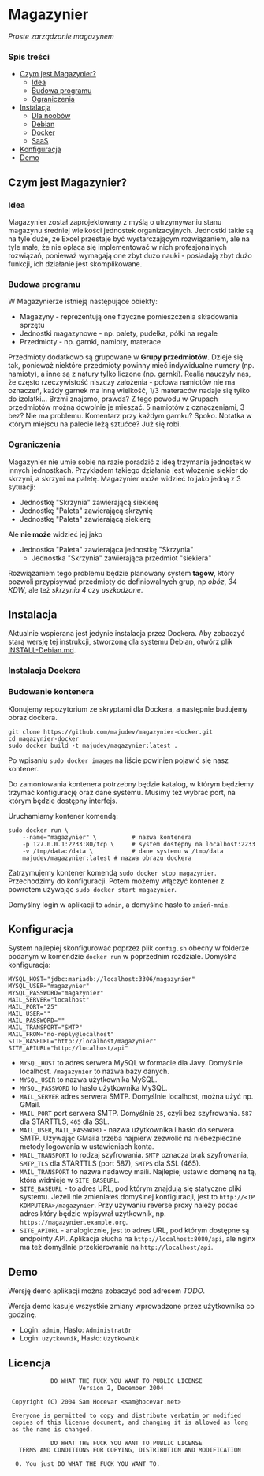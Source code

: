 # Magazynier
*Proste zarządzanie magazynem*

### Spis treści
* [Czym jest Magazynier?](#czym-jest-magazynier)
  * [Idea](#idea)
  * [Budowa programu](#budowa-programu)
  * [Ograniczenia](#ograniczenia)
* [Instalacja](#instalacja)
  * [Dla noobów](#dla-noobw)
  * [Debian](#debian)
  * [Docker](#docker)
  * [SaaS](#saas)
* [Konfiguracja](#konfiguracja)
* [Demo](#demo)

## Czym jest Magazynier?
### Idea
Magazynier został zaprojektowany z myślą o utrzymywaniu stanu magazynu średniej
wielkości jednostek organizacyjnych. Jednostki takie są na tyle duże, że Excel
przestaje być wystarczającym rozwiązaniem, ale na tyle małe, że nie opłaca się
implementować w nich profesjonalnych rozwiązań, ponieważ wymagają one zbyt dużo
nauki - posiadają zbyt dużo funkcji, ich działanie jest skomplikowane.

### Budowa programu
W Magazynierze istnieją następujące obiekty:
- Magazyny - reprezentują one fizyczne pomieszczenia składowania sprzętu
- Jednostki magazynowe - np. palety, pudełka, półki na regale
- Przedmioty - np. garnki, namioty, materace

Przedmioty dodatkowo są grupowane w **Grupy przedmiotów**. Dzieje się tak, ponieważ
niektóre przedmioty powinny mieć indywidualne numery (np. namioty), a inne są
z natury tylko liczone (np. garnki). Realia nauczyły nas, że często
rzeczywistość niszczy założenia - połowa namiotów nie ma oznaczeń, każdy
garnek ma inną wielkość, 1/3 materaców nadaje się tylko do izolatki... Brzmi
znajomo, prawda? Z tego powodu w Grupach przedmiotów można dowolnie je mieszać.
5 namiotów z oznaczeniami, 3 bez? Nie ma problemu. Komentarz przy każdym
garnku? Spoko. Notatka w którym miejscu na palecie leżą sztućce? Już się robi.

### Ograniczenia
Magazynier nie umie sobie na razie poradzić z ideą trzymania jednostek w innych
jednostkach. Przykładem takiego działania jest włożenie siekier do skrzyni,
a skrzyni na paletę. Magazynier może widzieć to jako jedną z 3 sytuacji:
- Jednostkę "Skrzynia" zawierającą siekierę
- Jednostkę "Paleta" zawierającą skrzynię
- Jednostkę "Paleta" zawierającą siekierę

Ale **nie może** widzieć jej jako
- Jednostka "Paleta" zawierająca jednostkę "Skrzynia"
  - Jednostka "Skrzynia" zawierająca przedmiot "siekiera"

Rozwiązaniem tego problemu będzie planowany system **tagów**, który pozwoli
przypisywać przedmioty do definiowalnych grup, np _obóz_, _34 KDW_, ale też
_skrzynia 4_ czy _uszkodzone_.

## Instalacja

Aktualnie wspierana jest jedynie instalacja przez Dockera. Aby zobaczyć
starą wersję tej instrukcji, stworzoną dla systemu Debian, otwórz plik
[INSTALL-Debian.md](INSTALL-Debian.md).

### Instalacja Dockera

### Budowanie kontenera
Klonujemy repozytorium ze skryptami dla Dockera, a następnie
budujemy obraz dockera.
```
git clone https://github.com/majudev/magazynier-docker.git
cd magazynier-docker
sudo docker build -t majudev/magazynier:latest .
```
Po wpisaniu `sudo docker images` na liście powinien pojawić się nasz
kontener.

Do zamontowania kontenera potrzebny będzie katalog, w którym będziemy
trzymać konfigurację oraz dane systemu. Musimy też wybrać port, na którym
będzie dostępny interfejs.

Uruchamiamy kontener komendą:
```
sudo docker run \
    --name="magazynier" \          # nazwa kontenera
    -p 127.0.0.1:2233:80/tcp \     # system dostępny na localhost:2233
    -v /tmp/data:/data \           # dane systemu w /tmp/data
    majudev/magazynier:latest # nazwa obrazu dockera
```
Zatrzymujemy kontener komendą `sudo docker stop magazynier`. Przechodzimy do
konfiguracji. Potem możemy włączyć kontener z powrotem używając
`sudo docker start magazynier`.

Domyślny login w aplikacji to `admin`, a domyślne hasło to `zmień-mnie`.

## Konfiguracja
System najlepiej skonfigurować poprzez plik `config.sh` obecny w folderze
podanym w komendzie `docker run` w poprzednim rozdziale.
Domyślna konfiguracja:
```
MYSQL_HOST="jdbc:mariadb://localhost:3306/magazynier"
MYSQL_USER="magazynier"
MYSQL_PASSWORD="magazynier"
MAIL_SERVER="localhost"
MAIL_PORT="25"
MAIL_USER=""
MAIL_PASSWORD=""
MAIL_TRANSPORT="SMTP"
MAIL_FROM="no-reply@localhost"
SITE_BASEURL="http://localhost/magazynier"
SITE_APIURL="http://localhost/api"
```
- `MYSQL_HOST` to adres serwera MySQL w formacie dla Javy. Domyślnie localhost.
`/magazynier` to nazwa bazy danych.
- `MYSQL_USER` to nazwa użytkownika MySQL.
- `MYSQL_PASSWORD` to hasło użytkownika MySQL.
- `MAIL_SERVER` adres serwera SMTP. Domyślnie localhost, można użyć np. GMail.
- `MAIL_PORT` port serwera SMTP. Domyślnie `25`, czyli bez szyfrowania.
`587` dla STARTTLS, `465` dla SSL.
- `MAIL_USER`, `MAIL_PASSWORD` - nazwa użytkownika i hasło do serwera SMTP.
Używając GMaila trzeba najpierw zezwolić na niebezpieczne metody logowania
w ustawieniach konta.
- `MAIL_TRANSPORT` to rodzaj szyfrowania. `SMTP` oznacza brak szyfrowania,
`SMTP_TLS` dla STARTTLS (port 587), `SMTPS` dla SSL (465).
- `MAIL_TRANSPORT` to nazwa nadawcy maili. Najlepiej ustawić domenę na tą,
która widnieje w `SITE_BASEURL`.
- `SITE_BASEURL` - to adres URL, pod którym znajdują się statyczne pliki systemu.
    Jeżeli nie zmieniałeś domyślnej konfiguracji, jest to
    `http://<IP KOMPUTERA>/magazynier`. Przy używaniu reverse proxy należy podać
    adres który będzie wpisywał użytkownik, np. `https://magazynier.example.org`.
- `SITE_APIURL` - analogicznie, jest to adres URL, pod którym dostępne są endpointy
  API. Aplikacja słucha na `http://localhost:8080/api`, ale nginx ma też domyślnie
  przekierowanie na `http://localhost/api`.

## Demo
Wersję demo aplikacji można zobaczyć pod adresem _TODO_.

Wersja demo kasuje wszystkie zmiany wprowadzone przez użytkownika co godzinę.

* Login: `admin`, Hasło: `Administrat0r`
* Login: `uzytkownik`, Hasło: `Uzytkown1k`

## Licencja
```
            DO WHAT THE FUCK YOU WANT TO PUBLIC LICENSE
                    Version 2, December 2004

 Copyright (C) 2004 Sam Hocevar <sam@hocevar.net>

 Everyone is permitted to copy and distribute verbatim or modified
 copies of this license document, and changing it is allowed as long
 as the name is changed.

            DO WHAT THE FUCK YOU WANT TO PUBLIC LICENSE
   TERMS AND CONDITIONS FOR COPYING, DISTRIBUTION AND MODIFICATION

  0. You just DO WHAT THE FUCK YOU WANT TO.
  
  
```